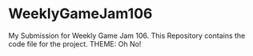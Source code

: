 # WeeklyGameJam106
My Submission for Weekly Game Jam 106. This Repository contains the code file for the project.
THEME: Oh No!

